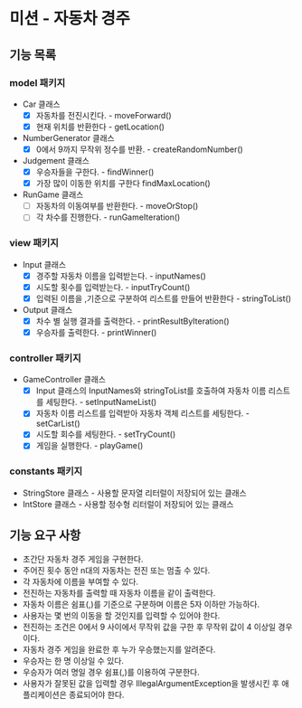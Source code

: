 # 미션 - 자동차 경주

## 기능 목록

### model 패키지
+ Car 클래스
  - [x] 자동차를 전진시킨다. - moveForward()
  - [x] 현재 위치를 반환한다 - getLocation()
+ NumberGenerator 클래스
  - [x] 0에서 9까지 무작위 정수를 반환. - createRandomNumber()
+ Judgement 클래스
  - [x] 우승자들을 구한다. - findWinner()
  - [x] 가장 많이 이동한 위치를 구한다 findMaxLocation()
+ RunGame 클래스
  - [ ] 자동차의 이동여부를 반환한다. - moveOrStop()
  - [ ] 각 차수를 진행한다. - runGameIteration()

### view 패키지
+ Input 클래스
  - [x] 경주할 자동차 이름을 입력받는다. - inputNames()
  - [x] 시도할 횟수를 입력받는다. - inputTryCount()
  - [x] 입력된 이름을 ,기준으로 구분하여 리스트를 만들어 반환한다 - stringToList()
+ Output 클래스
  - [x] 차수 별 실행 결과를 출력한다. - printResultByIteration()
  - [x] 우승자를 출력한다. - printWinner()

### controller 패키지
+ GameController 클래스
  - [x] Input 클래스의 InputNames와 stringToList를 호출하여 자동차 이름 리스트를 세팅한다. - setInputNameList()
  - [x] 자동차 이름 리스트를 입력받아 자동차 객체 리스트를 세팅한다. - setCarList()
  - [x] 시도할 회수를 세팅한다. - setTryCount()
  - [x] 게임을 실행한다. - playGame()

### constants 패키지
+ StringStore 클래스 - 사용할 문자열 리터럴이 저장되어 있는 클래스
+ IntStore 클래스 - 사용할 정수형 리터럴이 저장되어 있는 클래스

## 기능 요구 사항
+ 초간단 자동차 경주 게임을 구현한다.
+ 주어진 횟수 동안 n대의 자동차는 전진 또는 멈출 수 있다.
+ 각 자동차에 이름을 부여할 수 있다. 
+ 전진하는 자동차를 출력할 때 자동차 이름을 같이 출력한다.
+ 자동차 이름은 쉼표(,)를 기준으로 구분하며 이름은 5자 이하만 가능하다.
+ 사용자는 몇 번의 이동을 할 것인지를 입력할 수 있어야 한다.
+ 전진하는 조건은 0에서 9 사이에서 무작위 값을 구한 후 무작위 값이 4 이상일 경우이다.
+ 자동차 경주 게임을 완료한 후 누가 우승했는지를 알려준다. 
+ 우승자는 한 명 이상일 수 있다.
+ 우승자가 여러 명일 경우 쉼표(,)를 이용하여 구분한다.
+ 사용자가 잘못된 값을 입력할 경우 IllegalArgumentException을 발생시킨 후 애플리케이션은 종료되어야 한다.
